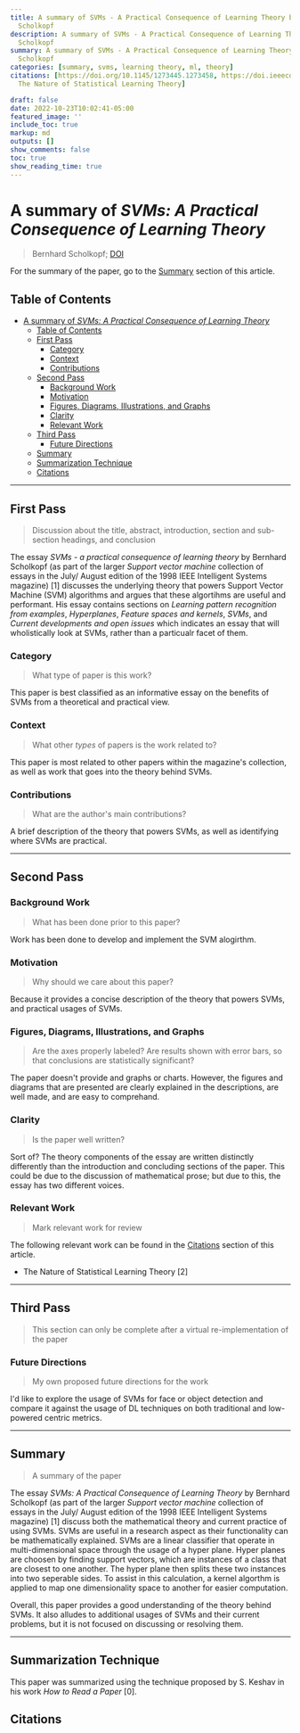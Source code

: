 ```yaml
---
title: A summary of SVMs - A Practical Consequence of Learning Theory by Bernhard
  Scholkopf
description: A summary of SVMs - A Practical Consequence of Learning Theory by Bernhard
  Scholkopf
summary: A summary of SVMs - A Practical Consequence of Learning Theory by Bernhard
  Scholkopf
categories: [summary, svms, learning theory, ml, theory]
citations: [https://doi.org/10.1145/1273445.1273458, https://doi.ieeecomputersociety.org/10.1109/5254.708428,
  The Nature of Statistical Learning Theory]

draft: false
date: 2022-10-23T10:02:41-05:00
featured_image: ''
include_toc: true
markup: md
outputs: []
show_comments: false
toc: true
show_reading_time: true
---
```


# A summary of *SVMs: A Practical Consequence of Learning Theory*

> Bernhard Scholkopf;
> [DOI](https://doi.ieeecomputersociety.org/10.1109/5254.708428)

For the summary of the paper, go to the [Summary](#summary) section of this
article.

## Table of Contents

- [A summary of *SVMs: A Practical Consequence of Learning Theory*](#a-summary-of-svms-a-practical-consequence-of-learning-theory)
  - [Table of Contents](#table-of-contents)
  - [First Pass](#first-pass)
    - [Category](#category)
    - [Context](#context)
    - [Contributions](#contributions)
  - [Second Pass](#second-pass)
    - [Background Work](#background-work)
    - [Motivation](#motivation)
    - [Figures, Diagrams, Illustrations, and Graphs](#figures-diagrams-illustrations-and-graphs)
    - [Clarity](#clarity)
    - [Relevant Work](#relevant-work)
  - [Third Pass](#third-pass)
    - [Future Directions](#future-directions)
  - [Summary](#summary)
  - [Summarization Technique](#summarization-technique)
  - [Citations](#citations)

______________________________________________________________________

## First Pass

> Discussion about the title, abstract, introduction, section and sub-section
> headings, and conclusion

The essay *SVMs - a practical consequence of learning theory* by Bernhard
Scholkopf (as part of the larger *Support vector machine* collection of essays
in the July/ August edition of the 1998 IEEE Intelligent Systems magazine) \[1\]
discusses the underlying theory that powers Support Vector Machine (SVM)
algorithms and argues that these algortihms are useful and performant. His essay
contains sections on *Learning pattern recognition from examples*,
*Hyperplanes*, *Feature spaces and kernels*, *SVMs*, and *Current developments
and open issues* which indicates an essay that will wholistically look at SVMs,
rather than a particualr facet of them.

### Category

> What type of paper is this work?

This paper is best classified as an informative essay on the benefits of SVMs
from a theoretical and practical view.

### Context

> What other *types* of papers is the work related to?

This paper is most related to other papers within the magazine's collection, as
well as work that goes into the theory behind SVMs.

### Contributions

> What are the author's main contributions?

A brief description of the theory that powers SVMs, as well as identifying where
SVMs are practical.

______________________________________________________________________

## Second Pass

### Background Work

> What has been done prior to this paper?

Work has been done to develop and implement the SVM alogirthm.

### Motivation

> Why should we care about this paper?

Because it provides a concise description of the theory that powers SVMs, and
practical usages of SVMs.

### Figures, Diagrams, Illustrations, and Graphs

> Are the axes properly labeled? Are results shown with error bars, so that
> conclusions are statistically significant?

The paper doesn't provide and graphs or charts. However, the figures and
diagrams that are presented are clearly explained in the descriptions, are well
made, and are easy to comprehand.

### Clarity

> Is the paper well written?

Sort of? The theory components of the essay are written distinctly differently
than the introduction and concluding sections of the paper. This could be due to
the discussion of mathematical prose; but due to this, the essay has two
different voices.

### Relevant Work

> Mark relevant work for review

The following relevant work can be found in the [Citations](#citations) section
of this article.

- The Nature of Statistical Learning Theory \[2\]

______________________________________________________________________

## Third Pass

> This section can only be complete after a virtual re-implementation of the
> paper

### Future Directions

> My own proposed future directions for the work

I'd like to explore the usage of SVMs for face or object detection and compare
it against the usage of DL techniques on both traditional and low-powered
centric metrics.

______________________________________________________________________

## Summary

> A summary of the paper

The essay *SVMs: A Practical Consequence of Learning Theory* by Bernhard
Scholkopf (as part of the larger *Support vector machine* collection of essays
in the July/ August edition of the 1998 IEEE Intelligent Systems magazine) \[1\]
discuss both the mathematical theory and current practice of using SVMs. SVMs
are useful in a research aspect as their functionality can be mathematically
explained. SVMs are a linear classifier that operate in multi-dimensional space
through the usage of a hyper plane. Hyper planes are choosen by finding support
vectors, which are instances of a class that are closest to one another. The
hyper plane then splits these two instances into two seperable sides. To assist
in this calculation, a kernel algorthm is applied to map one dimensionality
space to another for easier computation.

Overall, this paper provides a good understanding of the theory behind SVMs. It
also alludes to additional usages of SVMs and their current problems, but it is
not focused on discussing or resolving them.

______________________________________________________________________

## Summarization Technique

This paper was summarized using the technique proposed by S. Keshav in his work
*How to Read a Paper* \[0\].

## Citations
